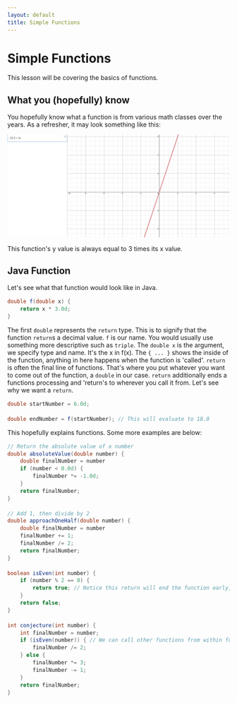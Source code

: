 ```yaml
---
layout: default
title: Simple Functions
---
```

# Simple Functions

This lesson will be covering the basics of functions.
## What you (hopefully) know
You hopefully know what a function is from various math classes over the years. As a refresher, it may look something like this:

![A desmos graph showing f(x) = 3x](../assets/images/desmos-graphs-simple-functions.png)

This function's y value is always equal to 3 times its x value.

## Java Function

Let's see what that function would look like in Java.

```java
double f(double x) {
    return x * 3.0d;
}
```

The first `double` represents the `return` type. This is to signify that the function `return`s a decimal value. `f` is our name. You would usually use something more descriptive such as `triple`. The `double x` is the argument, we specify type and name. It's the x in f(x). The `{ ... }` shows the inside of the function, anything in here happens when the function is 'called'. `return` is often the final line of functions. That's where you put whatever you want to come out of the function, a `double` in our case. `return` additionally ends a functions processing and 'return's to wherever you call it from. Let's see why we want a `return`.

```java
double startNumber = 6.0d;

double endNumber = f(startNumber); // This will evaluate to 18.0
```
This hopefully explains functions. Some more examples are below:

```java
// Return the absolute value of a number
double absoluteValue(double number) {
    double finalNumber = number
    if (number < 0.0d) {
        finalNumber *= -1.0d;
    }
    return finalNumber;
}

// Add 1, then divide by 2
double approachOneHalf(double number) {
    double finalNumber = number
    finalNumber += 1;
    finalNumber /= 2;
    return finalNumber;
}

boolean isEven(int number) {
    if (number % 2 == 0) {
        return true; // Notice this return will end the function early, so the return false doesn't happen if the number is even.
    }
    return false;
}

int conjecture(int number) {
    int finalNumber = number;
    if (isEven(number)) { // We can call other functions from within functions
        finalNumber /= 2;
    } else {
        finalNumber *= 3;
        finalNumber -= 1;
    }
    return finalNumber;
}
```
